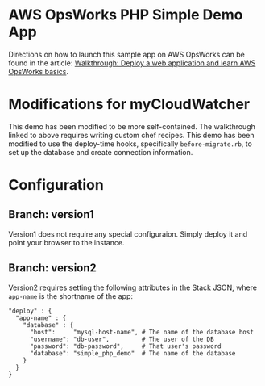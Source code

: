 # AWS OpsWorks PHP Simple Demo App

Directions on how to launch this sample app on AWS OpsWorks can be found in the article: [Walkthrough: Deploy a web
application and learn AWS OpsWorks basics](http://docs.aws.amazon.com/opsworks/latest/userguide/gettingstarted.walkthrough.phpapp.html).

# Modifications for myCloudWatcher

This demo has been modified to be more self-contained. The walkthrough linked to above requires writing custom
chef recipes. This demo has been modified to use the deploy-time hooks, specifically `before-migrate.rb`,
to set up the database and create connection information.

# Configuration

## Branch: version1

Version1 does not require any special configuraion. Simply deploy it and point your browser to the instance.

## Branch: version2

Version2 requires setting the following attributes in the Stack JSON, where `app-name` is the shortname
of the app:

    "deploy" : {
      "app-name" : {
        "database" : {
          "host":     "mysql-host-name", # The name of the database host
          "username": "db-user",         # The user of the DB
          "password": "db-password",     # That user's password
          "database": "simple_php_demo"  # The name of the database
        }
      }
    }
